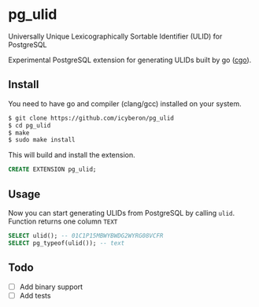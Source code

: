 # pg_ulid
Universally Unique Lexicographically Sortable Identifier (ULID) for PostgreSQL

Experimental PostgreSQL extension for generating ULIDs built by go ([cgo](https://golang.org/cmd/cgo/)). 

## Install
You need to have go and compiler (clang/gcc) installed on your system.

```sh
$ git clone https://github.com/icyberon/pg_ulid
$ cd pg_ulid
$ make
$ sudo make install
```

This will build and install the extension.

```sql
CREATE EXTENSION pg_ulid;
```

## Usage

Now you can start generating ULIDs from PostgreSQL by calling `ulid`. Function returns one column `TEXT`
```sql
SELECT ulid(); -- 01C1P15MBWYBWDG2WYRG08VCFR
SELECT pg_typeof(ulid()); -- text
```

## Todo

- [ ] Add binary support
- [ ] Add tests
